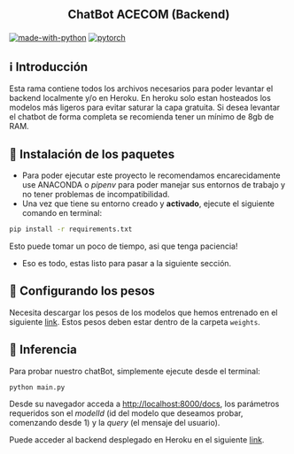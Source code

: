 <h2 align="center">
<p>ChatBot ACECOM (Backend)</p>
</h2>

[![made-with-python](https://img.shields.io/badge/Made%20with-Python-1f425f.svg)](https://www.python.org/)
[![pytorch](https://img.shields.io/badge/PyTorch-1.9-EE4C2C.svg?style=flat&logo=pytorch)](https://pytorch.org)

## ℹ️ Introducción

Esta rama contiene todos los archivos necesarios para poder levantar el backend localmente y/o en Heroku. En heroku solo estan hosteados los modelos más ligeros para evitar saturar la capa gratuita. Si desea levantar el chatbot de forma completa se recomienda tener un mínimo de 8gb de RAM.

## 📑 Instalación de los paquetes

- Para poder ejecutar este proyecto le recomendamos encarecidamente use ANACONDA o _pipenv_ para poder manejar sus entornos de trabajo y no tener problemas de incompatibilidad.
- Una vez que tiene su entorno creado y **activado**, ejecute el siguiente comando en terminal:

```bash
pip install -r requirements.txt
```

Esto puede tomar un poco de tiempo, asi que tenga paciencia!

- Eso es todo, estas listo para pasar a la siguiente sección.

## 📁 Configurando los pesos

Necesita descargar los pesos de los modelos que hemos entrenado en el siguiente [link](https://drive.google.com/drive/folders/1ckQjeJIccKYkaGOF0kN_ZMd11yd8rgFc?usp=sharing). Estos pesos deben estar dentro de la carpeta `weights`.

## 🧠 Inferencia

Para probar nuestro chatBot, simplemente ejecute desde el terminal:

```bash
python main.py
```

Desde su navegador acceda a [http://localhost:8000/docs](http://localhost:8000/docs), los parámetros requeridos son el _modelId_ (id del modelo que deseamos probar, comenzando desde 1) y la _query_ (el mensaje del usuario).

Puede acceder al backend desplegado en Heroku en el siguiente [link](https://chatbot-acecom.herokuapp.com/docs).
